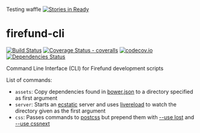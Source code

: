 Testing waffle [![Stories in Ready](https://badge.waffle.io/Firefund/firefund-cli.png?label=ready&title=Ready)](https://waffle.io/Firefund/firefund-cli)
# firefund-cli
[![Build Status](https://travis-ci.org/Firefund/firefund-cli.svg?branch=master)](https://travis-ci.org/Firefund/firefund-cli)
[![Coverage Status - coveralls](https://coveralls.io/repos/Firefund/firefund-cli/badge.svg?branch=master&service=github)](https://coveralls.io/github/Firefund/firefund-cli?branch=master)
[![codecov.io](https://codecov.io/github/Firefund/firefund-cli/coverage.svg?branch=master)](https://codecov.io/github/Firefund/firefund-cli?branch=master)
[![Dependencies Status](https://david-dm.org/Firefund/firefund-cli.svg)](https://david-dm.org/Firefund/firefund-cli)

Command Line Interface (CLI) for Firefund development scripts

List of commands:

- `assets`: Copy dependencies found in [bower.json](http://bower.io/docs/creating-packages/#bowerjson) to a directory specified as first argument
- `server`: Starts an [ecstatic](https://github.com/jfhbrook/node-ecstatic/) server and uses [livereload](http://github.com/napcs/node-livereload/) to watch the directory given as the first argument
- `css`: Passes commands to [postcss](https://github.com/postcss/postcss-cli/) but prepend them with [--use lost](https://github.com/peterramsing/lost/) and [--use cssnext](http://cssnext.io/)
